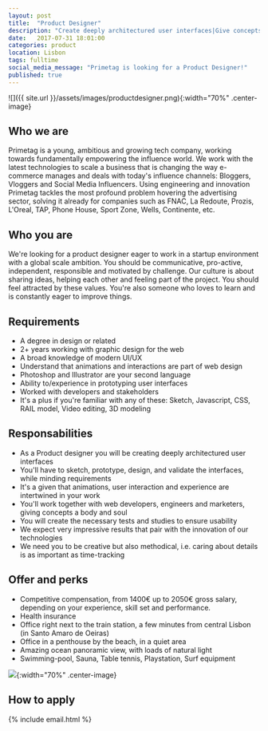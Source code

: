 ```yaml
---
layout: post
title:  "Product Designer"
description: "Create deeply architectured user interfaces|Give concepts body and soul|Sketch, prototype, design, and validate UI/UX|Create tests and studies to ensure usability|Photoshop, Illustrator, Sketch, RAIL model"
date:   2017-07-31 18:01:00
categories: product
location: Lisbon
tags: fulltime
social_media_message: "Primetag is looking for a Product Designer!"
published: true
---
```


![]({{ site.url }}/assets/images/productdesigner.png){:width="70%" .center-image}

## **Who we are** ##

Primetag is a young, ambitious and growing tech company, working towards fundamentally empowering the influence world. We work with the latest technologies to scale a business that is changing the way e-commerce manages and deals with today's influence channels: Bloggers, Vloggers and Social Media Influencers. Using engineering and innovation Primetag tackles the most profound problem hovering the advertising sector, solving it already for companies such as FNAC, La Redoute, Prozis, L'Oreal, TAP, Phone House, Sport Zone, Wells, Continente, etc.

## **Who you are** ##

We're looking for a product designer eager to work in a startup environment with a global scale ambition.
You should be communicative, pro-active, independent, responsible and motivated by challenge.
Our culture is about sharing ideas, helping each other and feeling part of the project. You should feel attracted by these values.
You're also someone who loves to learn and is constantly eager to improve things.

## **Requirements** ##

* A degree in design or related
* 2+ years working with graphic design for the web
* A broad knowledge of modern UI/UX
* Understand that animations and interactions are part of web design
* Photoshop and Illustrator are your second language
* Ability to/experience in prototyping user interfaces
* Worked with developers and stakeholders
* It's a plus if you're familiar with any of these: Sketch, Javascript, CSS, RAIL model, Video editing, 3D modeling

## **Responsabilities** ##

* As a Product designer you will be creating deeply architectured user interfaces
* You'll have to sketch, prototype, design, and validate the interfaces, while minding requirements
* It's a given that animations, user interaction and experience are intertwined in your work
* You'll work together with web developers, engineers and marketers, giving concepts a body and soul
* You will create the necessary tests and studies to ensure usability
* We expect very impressive results that pair with the innovation of our technologies
* We need you to be creative but also methodical, i.e. caring about details is as important as time-tracking

## **Offer and perks** ##

* Competitive compensation, from 1400€ up to 2050€ gross salary, depending on your experience, skill set and performance.
* Health insurance
* Office right next to the train station, a few minutes from central Lisbon (in Santo Amaro de Oeiras)
* Office in a penthouse by the beach, in a quiet area
* Amazing ocean panoramic view, with loads of natural light
* Swimming-pool, Sauna, Table tennis, Playstation, Surf equipment

![](http://tests.primetag.net/escritorio.jpg){:width="70%" .center-image}

## **How to apply** ##

{% include email.html %} 

